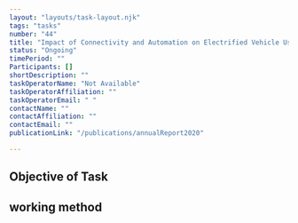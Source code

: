 ```yaml
---
layout: "layouts/task-layout.njk"
tags: "tasks"
number: "44"
title: "Impact of Connectivity and Automation on Electrified Vehicle Usage and Benefits "
status: "Ongoing"
timePeriod: ""
Participants: []
shortDescription: ""
taskOperatorName: "Not Available"
taskOperatorAffiliation: ""
taskOperatorEmail: " "
contactName: ""
contactAffiliation: ""
contactEmail: ""
publicationLink: "/publications/annualReport2020"

---
```


## Objective of Task


## working method
